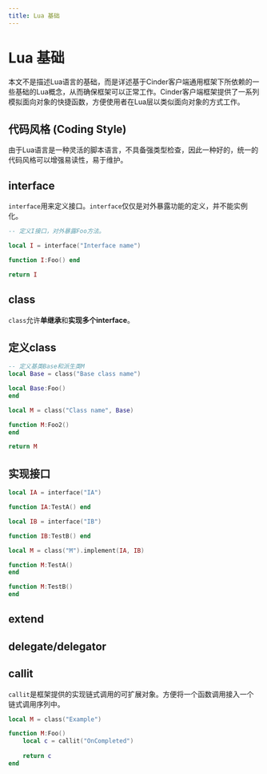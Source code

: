 ```yaml
---
title: Lua 基础
---
```


# Lua 基础

本文不是描述Lua语言的基础，而是详述基于Cinder客户端通用框架下所依赖的一些基础的Lua概念，从而确保框架可以正常工作。Cinder客户端框架提供了一系列模拟面向对象的快捷函数，方便使用者在Lua层以类似面向对象的方式工作。

## 代码风格 (Coding Style)

由于Lua语言是一种灵活的脚本语言，不具备强类型检查，因此一种好的，统一的代码风格可以增强易读性，易于维护。

## interface

`interface`用来定义接口。`interface`仅仅是对外暴露功能的定义，并不能实例化。

```lua
-- 定义I接口，对外暴露Foo方法。

local I = interface("Interface name")

function I:Foo() end

return I
```

## class

`class`允许**单继承**和**实现多个interface**。

## 定义class

```lua
-- 定义基类Base和派生类M
local Base = class("Base class name")

local Base:Foo()
end

local M = class("Class name", Base)

function M:Foo2()
end

return M
```

## 实现接口

```lua
local IA = interface("IA")

function IA:TestA() end

local IB = interface("IB")

function IB:TestB() end

local M = class("M").implement(IA, IB)

function M:TestA()
end

function M:TestB()
end
```

## extend

## delegate/delegator

## callit

`callit`是框架提供的实现链式调用的可扩展对象。方便将一个函数调用接入一个链式调用序列中。

```lua
local M = class("Example")

function M:Foo()
    local c = callit("OnCompleted")
    
    return c
end
```

